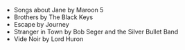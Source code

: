 - Songs about Jane by Maroon 5
- Brothers by The Black Keys
- Escape by Journey
- Stranger in Town by Bob Seger and the Silver Bullet Band
- Vide Noir by Lord Huron